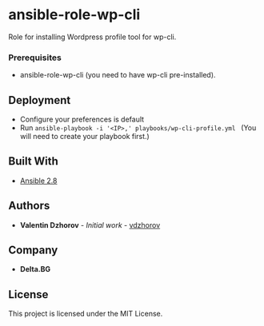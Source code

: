 # ansible-role-wp-cli

Role for installing Wordpress profile tool for wp-cli.

### Prerequisites

* ansible-role-wp-cli (you need to have wp-cli pre-installed).

## Deployment

* Configure your preferences is default
* Run ```ansible-playbook -i '<IP>,' playbooks/wp-cli-profile.yml ``` (You will need to create your playbook first.)

## Built With

* [Ansible 2.8](https://docs.ansible.com/ansible/2.8/index.html)

## Authors

* **Valentin Dzhorov** - *Initial work* - [vdzhorov](https://github.com/vdzhorov)

## Company

* **Delta.BG**

## License

This project is licensed under the MIT License.
